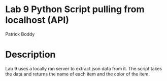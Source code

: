 # Lab 9 Python Script pulling from localhost (API)
Patrick Boddy

# Description

Lab 9 uses a locally ran server to extract json data from it. The script takes the data and returns the name of each item and the color of the item. 